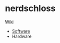 # nerdschloss

[Wiki](https://wiki.section77.de/de/projekte/nerdschloss/nerdschloss-reloaded)

- [Software](software/README.md)
- Hardware

